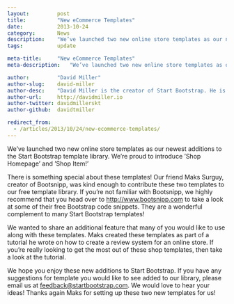 ```yaml
---
layout:			post
title:			"New eCommerce Templates"
date:			2013-10-24
category:		News
description:	"We’ve launched two new online store templates as our newest additions..."
tags:			update

meta-title:		"New eCommerce Templates"
meta-description:	"We’ve launched two new online store templates as our newest additions..."

author:			"David Miller"
author-slug:	david-miller
author-desc:	"David Miller is the creator of Start Bootstrap. He is a front end web designer and developer working out of sunny Orlando, Florida."
author-url:		http://davidmiller.io
author-twitter:	davidmillerskt
author-github:	davidtmiller

redirect_from:
  - /articles/2013/10/24/new-ecommerce-templates/
---
```


We’ve launched two new online store templates as our newest additions to the Start Bootstrap template library. We’re proud to introduce ’Shop Homepage’ and ’Shop Item!’

There is something special about these templates! Our friend Maks Surguy, creator of Bootsnipp, was kind enough to contribute these two templates to our free template library. If you’re not familiar with Bootsnipp, we highly recommend that you head over to <http://www.bootsnipp.com> to take a look at some of their free Bootstrap code snippets. They are a wonderful complement to many Start Bootstrap templates!

We wanted to share an additional feature that many of you would like to use along with these templates. Maks created these templates as part of a tutorial he wrote on how to create a review system for an online store. If you’re really looking to get the most out of these shop templates, then take a look at the tutorial.

We hope you enjoy these new additions to Start Bootstrap. If you have any suggestions for template you would like to see added to our library, please email us at feedback@startbootstrap.com. We would love to hear your ideas! Thanks again Maks for setting up these two new templates for us!
